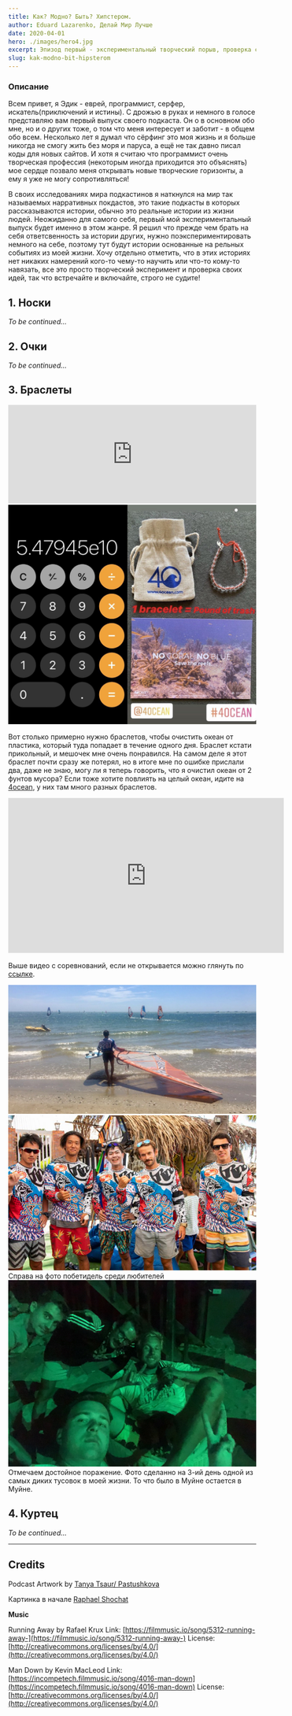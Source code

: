 ```yaml
---
title: Как? Модно? Быть? Хипстером.
author: Eduard Lazarenko, Делай Мир Лучше
date: 2020-04-01
hero: ./images/hero4.jpg
excerpt: Эпизод первый - экспериментальный творческий порыв, проверка своих идей.
slug: kak-modno-bit-hipsterom
---
```


<!-- ### Links -->

<!-- _(тут будут ссылки на всякие места где можно слушать подкасты)_ -->

<!-- [Apple Podcasts](https://www.google.com) -->

<!-- [Google Podcasts](https://www.google.com "Google's Homepage") -->

<!-- <iframe height="200px" width="100%" frameborder="no" scrolling="no" seamless src="https://player.simplecast.com/996407b9-018f-4024-b6a8-b61ecbb5d8f7?dark=true"></iframe>

### Примечание к предисловию

Предисловие было записано примерно за час до самого последнего крайнего-прекрайнего дедлайна выпуска подкаста который я сам конечно же себе поставил... -->

### Описание

Всем привет, я Эдик - eврей, программист, серфер, искатель(приключений и истины). С дрожью в руках и немного в голосе представляю вам первый выпуск своего подкаста. Он о в основном обо мне, но и о других тоже, о том что меня интересует и заботит - в общем обо всем. Несколько лет я думал что сёрфинг это моя жизнь и я больше никогда не смогу жить без моря и паруса, а ещё не так давно писал коды для новых сайтов. И хотя я считаю что программист очень творческая профессия (некоторым иногда приходится это объяснять) мое сердце позвало меня открывать новые творческие горизонты, а ему я уже не могу сопротивляться!

В своих исследованиях мира подкастинов я наткнулся на мир так называемых нарративных покдастов, это такие подкасты в которых рассказываются истории, обычно это реальные истории из жизни людей. Неожиданно для самого себя, первый мой экспериментальный выпуск будет именно в этом жанре. Я решил что прежде чем брать на себя ответсвенность за истории других, нужно поэкспериментировать немного на себе, поэтому тут будут истории основанные на рельных событиях из моей жизни. Хочу отдельно отметить, что в этих историях нет никаких намерений кого-то чему-то научить или что-то кому-то навязать, все это просто творческий эксперимент и проверка своих идей, так что встречайте и включайте, строго не судите!

## 1. Носки

_To be continued..._

## 2. Очки

_To be continued..._

## 3. Браслеты

<iframe height="200px" width="100%" frameborder="no" scrolling="no" seamless src="https://player.simplecast.com/446d30c7-5443-4840-bcf6-65e7966aba25?dark=true"></iframe>

<div className="Image__Small">
  <img
    src="./images/bracelet_1.jpg"
    title="Сколько нужно браслетов?"
    alt="Сколько нужно браслетов?"
  />
</div>

Вот столько примерно нужно браслетов, чтобы очистить океан от пластика,
который туда попадает в течение одного дня. Браслет кстати прикольный, и мешочек мне очень понравился. На самом деле я этот браслет почти сразу же потерял, но в итоге мне по ошибке прислали два, даже не знаю, могу ли я теперь говорить, что я очистил океан от 2 фунтов мусора? Если тоже хотите повлиять на целый океан, идите на [4ocean](https://bit.ly/3dJ3jXr), у них там много разных браслетов.

<iframe width="560" height="315" src="https://www.youtube.com/embed/PJ5AEoO0cNM" frameborder="0" allow="accelerometer; autoplay; encrypted-media; gyroscope; picture-in-picture" allowfullscreen></iframe>

Выше видео с соревнований, если не открывается можно глянуть по <a href="https://www.youtube.com/watch?v=PJ5AEoO0cNM&feature=emb_logo" target="_blank">ссылке</a>.

<div className="Image__Small">
  <img
    src="./images/bracelet_4.jpeg"
    title="Травма"
    alt="Травма"
  />
</div>

<div className="Image__Small">
  <img
    src="./images/bracelet_3.jpeg"
    title="Участники"
    alt="Участники"
  />
  <figcaption>Справа на фото побетидель среди любителей</figcaption>
</div>

<div className="Image__Small">
  <img
    src="./images/bracelet_5.jpeg"
    title="Участники"
    alt="Участники"
  />
  <figcaption>Отмечаем достойное поражение. Фото сделанно на 3-ий день одной из самых диких тусовок в моей жизни. То что было в Муйне остается в Муйне.</figcaption>
</div>

## 4. Куртец

_To be continued..._

---

## Credits

Podcast Artwork by [Tanya Tsaur/ Pastushkova](https://bit.ly/39yVBf9)

Картинка в начале [Raphael Shochat](https://bit.ly/2UWly3f)

**Music**

Running Away by Rafael Krux
Link: [https://filmmusic.io/song/5312-running-away-](https://filmmusic.io/song/5312-running-away-)
License: [http://creativecommons.org/licenses/by/4.0/](http://creativecommons.org/licenses/by/4.0/)

Man Down by Kevin MacLeod
Link: [https://incompetech.filmmusic.io/song/4016-man-down](https://incompetech.filmmusic.io/song/4016-man-down)
License: [http://creativecommons.org/licenses/by/4.0/](http://creativecommons.org/licenses/by/4.0/)
